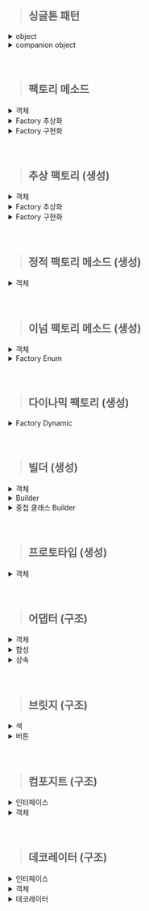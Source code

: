 > ## 싱글톤 패턴

<details>
    <summary>object</summary>

- java의 static과 kotlin의 object은 동일하게 보이지만 다름.
  - static은 클래스 로더가 클래스를 읽을 때 안에 static이 있다면 메모리 영역에 적재하는 것 뿐임. 새로운 객체를 생성할 수 있음.
  - object는 인스턴스 객체를 단 1개 만들어줌. 새로운 객체를 생성할 수 없음. 이때 만들어진 객체명은 클래스명과 동일함. 
- 실제 사용될 때 초기화 됨.
- 생성자가 없는 클래스만 사용 가능. 
  - 생성자가 없으므로 파라미터를 전달하려면 set으로 설정하는 수밖에 없음.
- 내부 변수가 여러개 일 때, 하나의 변수에 접근만 해도 나머지 하나의 변수도 초기화 된다.
  - 이를 막고 싶다면 변수에 by lazy 사용. (특이한 경우가 아니라면 사용 안할 듯함.)
- 클래스명.(함수/필드)로 호출 가능.
- 기본적으로 스레드 안전.

  ```kotlin
  package singleton
    
  object ObjectSingleton {
    val firstValue = "first"
    val secoundValue by lazy {"lazy"}
  }
  ```

</details>

<details>
    <summary>companion object</summary>

- 해당 클래스가 로드될 때 초기화 됨.
- companion object가 적용된 내부만 싱글톤 객체가 됨. 즉 외부 클래스는 싱글톤 아님.
  - 클래스 수준의 정적 멤버가 필요할 때 사용할 수 있음.
  - 생성자를 만들 수 있어 파라미터를 전달할 수 있음.
- companion object 내에 선언된 속성과 함수는 클래스명/객체명.(함수/필드) 호출 가능.

  ```kotlin
  package singleton
  
  class CompanionObjectSingletone private constructor() {
  
  //    Lazy Initialization
  //    companion object {
  //        private var instance: CompanionObjectSingletone? = null;
  //
  //        fun getInstance(): CompanionObjectSingletone {
  //            return instance ?: CompanionObjectSingletone().also {
  //                    instance = it
  //            }
  //        }
  //    }
  
  //    Eager Initialization
  //    companion object {
  //        private var instance: CompanionObjectSingletone =  CompanionObjectSingletone();
  //
  //        fun getInstance(): CompanionObjectSingletone {
  //            return instance
  //        }
  //    }
  
  //    double checked locking
  //    companion object {
  //        @Volatile private var instance: CompanionObjectSingletone? = null;
  //
  //        fun getInstance(): CompanionObjectSingletone {
  //            return instance ?: synchronized(this) {
  //                instance ?: CompanionObjectSingletone().also {
  //                    instance = it
  //                }
  //            }
  //        }
  //    }
  
  //    Lazy Holder
  //    inner 키워드를 사용하지 않으면 static 내부 클래스(Inner 클래스) 로 되고
  //    inner 키워드를 사용해야 non-static 내부 클래스(Nested 클래스) 가 된다.
  //    private class LazyHolderInner{
  //        companion object{
  //            val companionObjectSingletone : CompanionObjectSingletone = CompanionObjectSingletone()
  //        }
  //    }
  //
  //    companion object {
  //        fun getInstance(): CompanionObjectSingletone {
  //            return LazyHolderInner.companionObjectSingletone
  //        }
  //    }
  
      // kotlin singleton 완벽한 방법. 
  //    lazy 이용하여 스레드 안전 보장.
  //    생성자도 만들 수 있어 파라미터도 받을 수 있음.
      companion object {
          private val instance: CompanionObjectSingletone by lazy { CompanionObjectSingletone() }
  
          fun getInstance(): CompanionObjectSingletone {
              return instance
          }
      }
  
  }
  ```
</details>

<br/>
<br/>

> ## 팩토리 메소드

<details>
  <summary>객체</summary>

- 생성 하려는 객체들

```kotlin
package factoryMethod

open class Drink {
}
```

```kotlin
package factoryMethod

class Coffee : Drink(){
}
```

```kotlin
package factoryMethod

class Tea : Drink() {
}
```
</details>

<details>
  <summary>Factory 추상화</summary>

- factory 인터페이스
- 객체 생성 메소드를 가지고 있음.

  ```kotlin
  package factoryMethod
  
  fun interface DrinkFactory {
      fun makeDrink() : Drink
  }
  ```
</details>

<details>
  <summary>Factory 구현화</summary>

- 실제 객체 생성 기능을 구현한 서브 클래스.

  ```kotlin
  package factoryMethod
  
  class DrinkFactoryImpl : DrinkFactory {
      override fun makeDrink(): Drink {
          println("make Drink")
          return Drink()
      }
  }
  ```

  ```kotlin
  package factoryMethod
  
  class CoffeeFactory : DrinkFactory {
      override fun makeDrink(): Drink {
          println("make Coffee")
          return Coffee()
      }
  }
  ```

  ```kotlin
  package factoryMethod
  
  class TeaFactoryImpl : DrinkFactory{
      override fun makeDrink(): Drink {
          println("make Tea")
          return Tea()
      }
  }
  ```
</details>

<br/>
<br/>

> ## 추상 팩토리 (생성)

<details>
  <summary>객체</summary>

- 객체 : 버거, 음료수
- 객체 집합 : 버거 셋트

  ```kotlin
  package abstractFactory
  
  class BurgerKingBurger:Burger {
      init {
          println("make BurgerKingBurger")
      }
  }
  ```
  
  ```kotlin
  package abstractFactory
  
  class BurgerKingDrink:Drink {
      init {
          println("make BurgerKingDrink")
      }
  }
  ```
  ```kotlin
  package abstractFactory
  
  class MacdonaldBurger() :Burger {
      init {
          println("make MacdonaldBurger")
      }
  }
  ```
  ```kotlin
  package abstractFactory
  
  class MacdonaldDrink:Drink {
      init {
          println("make MacdonaldDrink")
      }
  }
  ```
  ```kotlin
  package abstractFactory
  
  data class BurgerSet(
      val burger:Burger,
      val drink: Drink
  )
  ```

</details> 

<details>
  <summary>Factory 추상화</summary>

- 객체 집합 생성 메소드를 가진 팩토리.

  ```kotlin
  package abstractFactory
  
  interface BurgerSetFactory {
      fun makeBurgerSet(type: String):BurgerSet?
  }
  ```

</details> 

<details>
  <summary>Factory 구현화</summary>

- 실제 객체를 생성하는 팩토리

  ```kotlin
  package abstractFactory
  
  class BurgerSetFactoryImpl:BurgerSetFactory {
      override fun makeBurgerSet(type: String): BurgerSet?{
          var burgerSet:BurgerSet? = null
  
          when(type){
              "Macdonald" -> burgerSet = BurgerSet(MacdonaldBurger(), MacdonaldDrink())
              "BurgerKing" -> burgerSet = BurgerSet(BurgerKingBurger(), BurgerKingDrink())
          }
  
          return burgerSet
      }
  }
  ```
</details> 

<br/>
<br/>

> ## 정적 팩토리 메소드 (생성)

<details>
  <summary>객체</summary>

- companion object 메소드 생성.

  ```kotlin
  package staticFactoryMethod
  
  class Drink {
      companion object{
          fun from():Drink{
              return Drink()
          }
  
          fun of(): Drink{
              return Drink()
          }
  
          fun valueOf():Drink{
              return Drink()
          }
  
          fun getInstance(): Drink{
              return Drink()
          }
          
          fun newInstance(): Drink{
              return Drink()
          }
          
          fun getString():String{
              return "Drink"
          }
          
          fun newString():String{
              return "Drink"
          }
      }
  }
  ```
</details>

<br/>
<br/>

> ## 이넘 팩토리 메소드 (생성)
<details>
  <summary>객체</summary>

- Food 상속 받은 음료수, 햄버거

  ```kotlin
  package enumFactoryMethod
  
  interface Food {
  }
  ```
  
  ```kotlin
  package enumFactoryMethod
  
  class Drink: Food {
      init {
          println("make Drink")
      }
  }
  ```
  
  ```kotlin
  package enumFactoryMethod
  
  class Hamburger:Food {
      init{
          println("make Hamburger")
      }
  }
  ```

</details>

<details>
  <summary>Factory Enum</summary>

- 음식 객체를 생성하는 팩토리 이넘.
- 추상 메소드를 만들고 모든 상수가 해당 메소드를 구현할 수 있도록 하면 됨.

```kotlin
package enumFactoryMethod

enum class FoodFactory(
  val foodName: String
) {
  DRINK("음료수"){
    override fun createFood(): Food {
      return Drink()
    }
  },
  HAMBURGER("햄버거"){
    override fun createFood(): Food {
      return Hamburger()
    }
  };
  abstract fun createFood(): Food
}
```

</details>

<br/>
<br/>

> ## 다이나믹 팩토리 (생성)

<details>
  <summary>Factory Dynamic</summary>

- reflection API를 이용하였음.

```kotlin
package dynamicFactory

import enumFactoryMethod.Drink
import enumFactoryMethod.Food
import enumFactoryMethod.Hamburger
import java.lang.RuntimeException

object DynamicFactory {

    // out을 통해 하위 객체도 저장될 수 있도록 한다.
    private val registerTypes: MutableMap<String, Class<out Food>> = HashMap();

    // 기본 클래스 타입 저장
    init {
        registerTypes["Hamburger"] = Hamburger::class.java
        registerTypes["Drink"] = Drink::class.java
    }

    // 실행 도중 추가하고 싶어진 경우
    fun setRegisterType(type: String, cls: Class<out Food>){
        registerTypes[type] = cls
    }

    // 클래스 확인 후 리턴
    private fun getFoodClass(type: String): Class<out Food> {
        return registerTypes[type] ?: throw RuntimeException("해당 음식 없음")
    }

    // 클래스 생성자를 이용하여 새로운 객체를 만들고 Food로 형변환
    fun createFood(type: String): Food {
        return getFoodClass(type).getDeclaredConstructor().newInstance() as Food
    }
}
```
</details>

<br/>
<br/>

> ## 빌더 (생성)

<details>
  <summary>객체</summary>

- 코틀린은 기본적으로 객체 생성 시 필드명을 매핑하여 순서를 마음대로 정할 수 있기 때문에 가독성 측면에선 큰 도움이 되지않음.
- 코틀린에서 빌드 패턴을 쓸 이유는 단일 책임 원칙을 지키기 위함 또는 생성자 접근을 막기 위함일 것이라 생각 됨.

  ```kotlin
  package builder
  
  class Drink(
      val name: String,
      val size: String,
      val price: String
  ){
      override fun toString(): String {
          return "Drink(name='$name', size='$size', price='$price')"
      }
  }
  ```
</details>

<details>
  <summary>Builder</summary>

- 해당 방법은 빌더 클래스를 따로 생성해야 하며 기존 객체의 생성자를 private로 만들 수 없음.
- 객체 생성 지연 및 생성 기능 분리가 주 목적

  ```kotlin
  package builder
  
  class DrinkBuilder (
      private var name: String = "",
      private var size: String = "",
      private var price: String = ""
  ) {
      fun name(name: String): DrinkBuilder {
          this.name = name
          return this
      }
      fun size(size: String): DrinkBuilder {
          this.size = size
          return this
      }
  
      fun price(price: String): DrinkBuilder {
          this.price = price
          return this
      }
  
      fun build(): Drink{
          return Drink(name, size, price)
      }
  }
  ```
</details>

<details>
  <summary>중첩 클래스 Builder</summary>

- 객체 안에 중첩 클래스를 만듬.
- 객체의 생성자를 private로 만들 수 있음.

  ```kotlin
  package builder
  
  class Hamburger private constructor(
      val name: String,
      val size: String,
      val price: String
  ) {
      // 중첩 클래스로 정적 이너 클래스와 비슷한 개념이다.
      class Builder(
          private var name: String = "",
          private var size: String = "",
          private var price: String = "",
          ) {
          fun name(name: String): Builder {
              this.name = name
              return this
          }
  
          fun size(size: String): Builder {
              this.size = size
              return this
          }
  
          fun price(price: String): Builder {
              this.price = price
              return this
          }
  
          fun build(): Hamburger{
              return Hamburger(name, size, price)
          }
      }
  
      override fun toString(): String {
          return "Hamburger(name='$name', size='$size', price='$price')"
      }
  
  
  }
  ```
</details>


<br/>
<br/>

> ## 프로토타입 (생성)

<details>
  <summary>객체</summary>

- data class에는 기본적으로 copy 메소드가 있음. 다만, 얕은 복사이므로 깊은 복사를 하려면 사용자 정의가 필요함.
- 추가적으로 컬렉션에서는 깊은 복사를 해주는 메소드가 있으니 필요 시 찾아서 사용할 것.

```kotlin
package prototype

data class Drink(val list: List<Int>) {

    fun copy(): Drink{
        val copyList = list.toMutableList()
        return Drink(copyList)
    }
    
    override fun toString(): String {
        val hashCode = System.identityHashCode(list)
        return "Drink(list=$list, $hashCode)"
    }
}
```
</details>

 <br/>
 <br/>

> ## 어댑터 (구조)

<details>
  <summary>객체</summary>

- 기본 차 클래스, 날개 인터페이스

  ```kotlin
  package structural.adapter
  
  open class Car {
      fun start(){
          println("시동 ON")
      }
      fun end(){
          println("시동 OFF")
      }
  }
  ```
  ```kotlin
  package structural.adapter
  
  interface Wing {
      fun fly();
  
  }
  ```
  
</details>

<details>
  <summary>합성</summary>

- 멤버 변수로 차 클래스를 가짐.

  ```kotlin
  package structural.adapter
  
  class FlyCar1(private val car: Car): Wing {
      override fun fly() {
              println("날기")
      }
  
      fun start(){
          car.start()
      }
  
      fun end(){
          car.end()
      }
  }
  ```

</details>

<details>
  <summary>상속</summary>

- 차 클래스와 인터페이스를 둘 다 상속 받음.

  ```kotlin
  package structural.adapter
  
  class FlyCar2():Car(), Wing {
      override fun fly() {
              println("날기")
      }
  }
  ```

</details>


<br/>
<br/>


> ## 브릿지 (구조)

<details>
  <summary>색</summary>

- 자바와 동일.

  ```kotlin
  package structural.bridge
  
  interface Color {
      fun getColor()
  }
  ```
  
  ```kotlin
  package structural.bridge
  
  class Red: Color {
      override fun getColor() {
          println("Red")
      }
  }
  ```

  ```kotlin
  package structural.bridge
  
  class Blue: Color {
      override fun getColor() {
          println("Blue")
      }
  }
  ```

</details>

<details>
  <summary>버튼</summary>

- 자바와 동일.

  ```kotlin
  package structural.bridge
  
  abstract class Button(val color: Color) {
      abstract fun action()
  }
  ```

  ```kotlin
  package structural.bridge
  
  class StartButton(
      color: Color
  ): Button(color) {
      override fun action() {
          println("Start!!")
      }
  }
  ```
  
  ```kotlin
  package structural.bridge
  
  class EndButton(color: Color): Button(color) {
      override fun action() {
          println("End!!!")
      }
  }
  ```

</details>

<br/>
<br/>

> ## 컴포지트 (구조)

<details>
  <summary>인터페이스</summary>

- 자바와 동일.

  ```kotlin
  package structural.composite
  
  interface Item {
      fun getPrice():Int
      fun getName():String
  }
  ```

  ```kotlin
  package structural.composite
  
  interface Box:Item {
      fun getAllPrice(): Int
      fun getItems(): String
      fun addItem(item: Item)
      fun removeItem(item: Item)
  }
  ```

</details>

<details>
  <summary>객체</summary>

  ```kotlin
  package structural.composite
  
  class NormalItem(private val name: String, private val price: Int): Item {
      override fun getPrice():Int {
          return this.price
      }
  
      override fun getName(): String {
          return this.name
      }
  }
  ```

  ```kotlin
  package structural.composite
  
  class NormalBox(private val name: String, private val price: Int) : Box {
      private val list = mutableListOf<Item>()
  
      override fun getAllPrice(): Int = list.sumOf {
          when (it) {
              is Box -> it.getAllPrice() + it.getPrice()
              else -> it.getPrice()
          }
      }
  
      override fun getItems(): String = "$name = { ${list.joinToString(", ") { item ->
          when (item) {
              is Box -> item.getItems()
              else -> item.getName()
          }
      }} }"
  
      override fun addItem(item: Item) {
          list.add(item)
      }
  
      override fun removeItem(item: Item) {
          list.remove(item)
      }
  
      override fun getPrice(): Int = price
  
      override fun getName(): String = name
  }
  
  ```

</details>


<br/>
<br/>

> ## 데코레이터 (구조)

<details>
  <summary>인터페이스</summary>

- 햄버거가 가지고 있어야 하는 기본 기능.

  ```kotlin
  package structural.decorator
  
  interface Hamburger {
      fun getName(): String
  }
  ```
</details>

<details>
  <summary>객체</summary>

- 실제 기본 햄버거 객체.

  ```kotlin
  package structural.decorator
  
  class BasicHamburger(): Hamburger{
      override fun getName(): String {
          return "햄버거"
      }
  }
  ```

</details>


<details>
  <summary>데코레이터</summary>

- 토핑 추가 기능
- 기존 객체에 기능을 더해 새로운 객체로 변환.
- 구현 시 기존 객체를 담는 변수의 타입은 최상위 타입이어야 함. 즉, 햄버거 인터페이스

  ```kotlin
  package structural.decorator
  
  abstract class HamburgerDecorator(private val hamburger: Hamburger): Hamburger {
      override fun getName(): String {
         return hamburger.getName()
      }
  }
  ```

  ```kotlin
  package structural.decorator
  
  class CheeseDecorator(
      val hamburger: Hamburger
  ): HamburgerDecorator(hamburger) {
      override fun getName(): String {
          return "치즈 ${super.getName()}"
      }
  }
  ```
  
  ```kotlin
  package structural.decorator
  
  class BulgogiDecorator(private val hamburger: Hamburger): HamburgerDecorator(hamburger){
      override fun getName(): String {
          return "불고기 ${hamburger.getName()}"
      }
  }
  
  ```

</details>

